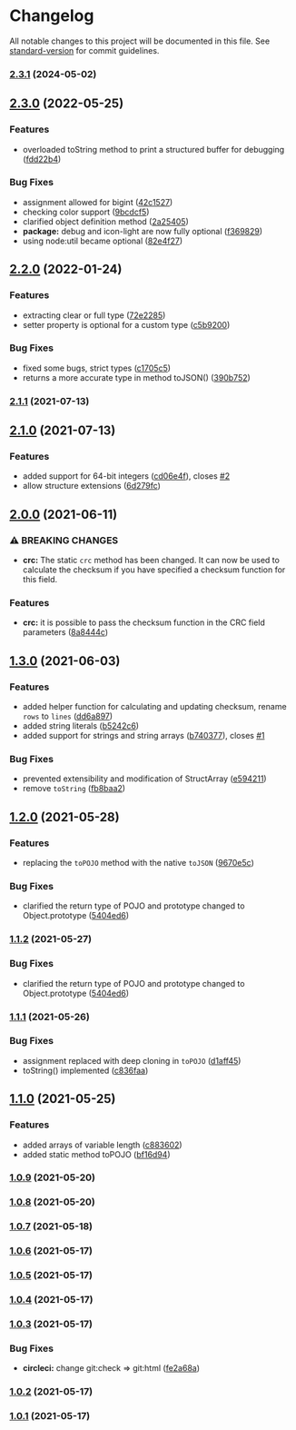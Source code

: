# Changelog

All notable changes to this project will be documented in this file. See [standard-version](https://github.com/conventional-changelog/standard-version) for commit guidelines.

### [2.3.1](https://github.com/sarakusha/typed-struct/compare/v2.3.0...v2.3.1) (2024-05-02)

## [2.3.0](https://github.com/sarakusha/typed-struct/compare/v2.2.0...v2.3.0) (2022-05-25)


### Features

* overloaded toString method to print a structured buffer for debugging ([fdd22b4](https://github.com/sarakusha/typed-struct/commit/fdd22b48d98f334db24c4a7a957c63d58cc03d4c))


### Bug Fixes

* assignment allowed for bigint ([42c1527](https://github.com/sarakusha/typed-struct/commit/42c1527f9669d43db2111f208f51491e69689016))
* checking color support ([9bcdcf5](https://github.com/sarakusha/typed-struct/commit/9bcdcf53988aafbd614191b66857427c4c2ef145))
* clarified object definition method ([2a25405](https://github.com/sarakusha/typed-struct/commit/2a25405b4a6c2d290e48a23800a1b1a9a6d63bd7))
* **package:** debug and icon-light are now fully optional ([f369829](https://github.com/sarakusha/typed-struct/commit/f36982986ec7a89e6da7252b86073015f17d741a))
* using node:util became optional ([82e4f27](https://github.com/sarakusha/typed-struct/commit/82e4f27d91f54e8346dc5676e3301960c6ae28d6))

## [2.2.0](https://github.com/sarakusha/typed-struct/compare/v2.1.1...v2.2.0) (2022-01-24)


### Features

* extracting clear or full type ([72e2285](https://github.com/sarakusha/typed-struct/commit/72e22853e66486fec4e36ff86ad3107680762c30))
* setter property is optional for a custom type ([c5b9200](https://github.com/sarakusha/typed-struct/commit/c5b92001dd9982ecb17c90b54ff4ddde6218c6b7))


### Bug Fixes

* fixed some bugs, strict types ([c1705c5](https://github.com/sarakusha/typed-struct/commit/c1705c5ea9e98e238e8a5d94ec9713c60c93e80c))
* returns a more accurate type in method toJSON() ([390b752](https://github.com/sarakusha/typed-struct/commit/390b752fb8c89e8db75c1dfbd7068d157fa55e91))

### [2.1.1](https://github.com/sarakusha/typed-struct/compare/v2.1.0...v2.1.1) (2021-07-13)

## [2.1.0](https://github.com/sarakusha/typed-struct/compare/v2.0.0...v2.1.0) (2021-07-13)


### Features

* added support for 64-bit integers ([cd06e4f](https://github.com/sarakusha/typed-struct/commit/cd06e4f594ce3390ff73ea65799f1930df2ca4b6)), closes [#2](https://github.com/sarakusha/typed-struct/issues/2)
* allow structure extensions ([6d279fc](https://github.com/sarakusha/typed-struct/commit/6d279fc37dc296a42ec4d9347b481d3a5c1d7b43))

## [2.0.0](https://github.com/sarakusha/typed-struct/compare/v1.3.0...v2.0.0) (2021-06-11)


### ⚠ BREAKING CHANGES

* **crc:** The static `crc` method has been changed. It can now be used to calculate the
checksum if you have specified a checksum function for this field.

### Features

* **crc:** it is possible to pass the checksum function in the CRC field parameters ([8a8444c](https://github.com/sarakusha/typed-struct/commit/8a8444c6367b4495bf595c69fabb4f25c0dbe8e9))

## [1.3.0](https://github.com/sarakusha/typed-struct/compare/v1.2.0...v1.3.0) (2021-06-03)


### Features

* added helper function for calculating and updating checksum, rename `rows` to `lines` ([dd6a897](https://github.com/sarakusha/typed-struct/commit/dd6a8978ada4916900ce0cf7fffcda6e1ca3134c))
* added string literals ([b5242c6](https://github.com/sarakusha/typed-struct/commit/b5242c6238c31e4b6195b3aed42b16ca14a42741))
* added support for strings and string arrays ([b740377](https://github.com/sarakusha/typed-struct/commit/b7403774e632828f802b529320618e177f7a2030)), closes [#1](https://github.com/sarakusha/typed-struct/issues/1)


### Bug Fixes

* prevented extensibility and modification of StructArray ([e594211](https://github.com/sarakusha/typed-struct/commit/e594211b8f1d1735228b36fb45d154589a3903e6))
* remove `toString` ([fb8baa2](https://github.com/sarakusha/typed-struct/commit/fb8baa220b969ded0010d0718971fdfdaf0ec310))

## [1.2.0](https://github.com/sarakusha/typed-struct/compare/v1.1.1...v1.2.0) (2021-05-28)


### Features

* replacing the `toPOJO` method with the native `toJSON` ([9670e5c](https://github.com/sarakusha/typed-struct/commit/9670e5cb2909ae6837bf49fbd82cf7aa403f7da6))


### Bug Fixes

* clarified the return type of POJO and prototype changed to Object.prototype ([5404ed6](https://github.com/sarakusha/typed-struct/commit/5404ed66a8c215966800a8d9308edb244644fc63))

### [1.1.2](https://github.com/sarakusha/typed-struct/compare/v1.1.1...v1.1.2) (2021-05-27)


### Bug Fixes

* clarified the return type of POJO and prototype changed to Object.prototype ([5404ed6](https://github.com/sarakusha/typed-struct/commit/5404ed66a8c215966800a8d9308edb244644fc63))

### [1.1.1](https://github.com/sarakusha/typed-struct/compare/v1.1.0...v1.1.1) (2021-05-26)


### Bug Fixes

* assignment replaced with deep cloning in `toPOJO` ([d1aff45](https://github.com/sarakusha/typed-struct/commit/d1aff45b8f13e4696c8ba56b1ab3365e63c8dcbc))
* toString() implemented ([c836faa](https://github.com/sarakusha/typed-struct/commit/c836faabe0b3f6e6c3a600abac51fe2ff00c87ba))

## [1.1.0](https://github.com/sarakusha/typed-struct/compare/v1.0.9...v1.1.0) (2021-05-25)


### Features

* added arrays of variable length ([c883602](https://github.com/sarakusha/typed-struct/commit/c8836020d85b46f3e9d9acc323c3785beb9b7dda))
* added static method toPOJO ([bf16d94](https://github.com/sarakusha/typed-struct/commit/bf16d948117faaae1bdd2de25781cf1fe2107752))

### [1.0.9](https://github.com/sarakusha/typed-struct/compare/v1.0.8...v1.0.9) (2021-05-20)

### [1.0.8](https://github.com/sarakusha/typed-struct/compare/v1.0.7...v1.0.8) (2021-05-20)

### [1.0.7](https://github.com/sarakusha/typed-struct/compare/v1.0.6...v1.0.7) (2021-05-18)

### [1.0.6](https://github.com/sarakusha/typed-struct/compare/v1.0.5...v1.0.6) (2021-05-17)

### [1.0.5](https://github.com/sarakusha/typed-struct/compare/v1.0.4...v1.0.5) (2021-05-17)

### [1.0.4](https://github.com/sarakusha/typed-struct/compare/v1.0.3...v1.0.4) (2021-05-17)

### [1.0.3](https://github.com/sarakusha/typed-struct/compare/v1.0.2...v1.0.3) (2021-05-17)


### Bug Fixes

* **circleci:** change git:check => git:html ([fe2a68a](https://github.com/sarakusha/typed-struct/commit/fe2a68a152f18a61b5aa3017024ff96e4dc4ab98))

### [1.0.2](https://github.com/sarakusha/typed-struct/compare/v1.0.0...v1.0.2) (2021-05-17)

### [1.0.1](https://github.com/sarakusha/typed-struct/compare/v1.0.0...v1.0.1) (2021-05-17)
